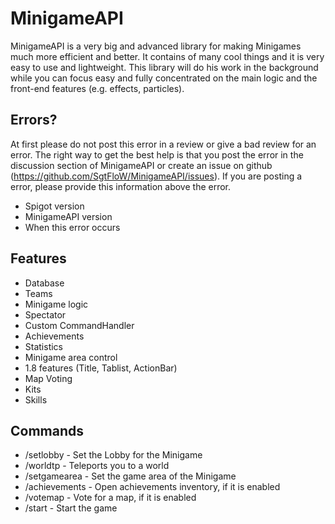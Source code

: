 # MinigameAPI
MinigameAPI is a very big and advanced library for making Minigames much more efficient and better. It contains of many cool things and it is very easy to use and lightweight.
This library will do his work in the background while you can focus easy and fully concentrated on the main logic and the front-end features (e.g. effects, particles).

## Errors?
At first please do not post this error in a review or give a bad review for an error.
The right way to get the best help is that you post the error in the discussion section of MinigameAPI or create an issue on github (https://github.com/SgtFloW/MinigameAPI/issues).
If you are posting a error, please provide this information above the error.
- Spigot version
- MinigameAPI version
- When this error occurs

## Features
- Database
- Teams
- Minigame logic
- Spectator
- Custom CommandHandler
- Achievements
- Statistics
- Minigame area control
- 1.8 features (Title, Tablist, ActionBar)
- Map Voting
- Kits
- Skills

## Commands
- /setlobby - Set the Lobby for the Minigame
- /worldtp - Teleports you to a world
- /setgamearea - Set the game area of the Minigame
- /achievements - Open achievements inventory, if it is enabled
- /votemap <mapname> - Vote for a map, if it is enabled
- /start - Start the game
